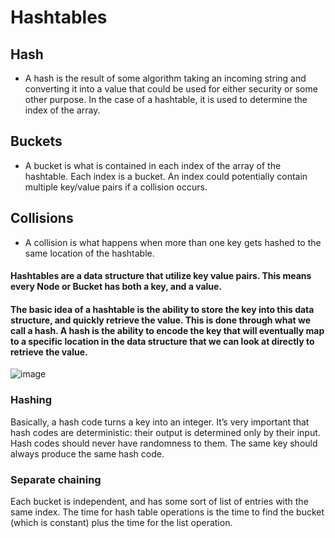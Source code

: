 # Hashtables

## Hash
- A hash is the result of some algorithm taking an incoming string and converting it into a value that could be used for either security or some other purpose. In the case of a hashtable, it is used to determine the index of the array.

## Buckets 
- A bucket is what is contained in each index of the array of the hashtable. Each index is a bucket. An index could potentially contain multiple key/value pairs if a collision occurs.

## Collisions
- A collision is what happens when more than one key gets hashed to the same location of the hashtable.

#### Hashtables are a data structure that utilize key value pairs. This means every Node or Bucket has both a key, and a value.

#### The basic idea of a hashtable is the ability to store the key into this data structure, and quickly retrieve the value. This is done through what we call a hash. A hash is the ability to encode the key that will eventually map to a specific location in the data structure that we can look at directly to retrieve the value.

![image](https://cdn-media-1.freecodecamp.org/images/1*3jxEppESh9LLK14YMQ-ocA.png)


### Hashing
Basically, a hash code turns a key into an integer. It’s very important that hash codes are deterministic: their output is determined only by their input. Hash codes should never have randomness to them. The same key should always produce the same hash code.

### Separate chaining
Each bucket is independent, and has some sort of list of entries with the same index. The time for hash table operations is the time to find the bucket (which is constant) plus the time for the list operation.
